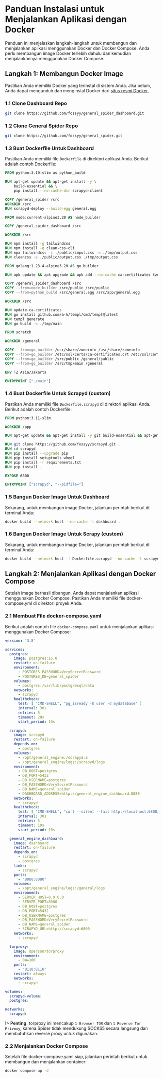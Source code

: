 # Panduan Instalasi untuk Menjalankan Aplikasi dengan Docker

Panduan ini menjelaskan langkah-langkah untuk membangun dan menjalankan aplikasi menggunakan Docker dan Docker Compose. Anda perlu membangun image Docker terlebih dahulu dan kemudian menjalankannya menggunakan Docker Compose.

## Langkah 1: Membangun Docker Image

Pastikan Anda memiliki Docker yang terinstal di sistem Anda. Jika belum, Anda dapat mengunduh dan menginstal Docker dari [situs resmi Docker.](https://docs.docker.com/engine/install/)

### 1.1 Clone Dashboard Repo
```bash
git clone https://github.com/fossyy/general_spider_dashboard.git
```

### 1.2 Clone General Spider Repo
```bash
git clone https://github.com/fossyy/general_spider.git
```

### 1.3 Buat Dockerfile Untuk Dashboard 

Pastikan Anda memiliki file `Dockerfile` di direktori aplikasi Anda. Berikut adalah contoh Dockerfile:
```dockerfile
FROM python:3.10-slim as python_build

RUN apt-get update && apt-get install -y \
    build-essential && \
    pip install --no-cache-dir scrapyd-client

COPY /general_spider /src
WORKDIR /src
RUN scrapyd-deploy --build-egg general.egg

FROM node:current-alpine3.20 AS node_builder

COPY /general_spider_dashboard /src

WORKDIR /src

RUN npm install -g tailwindcss
RUN npm install -g clean-css-cli
RUN npx tailwindcss -i ./public/input.css -o ./tmp/output.css
RUN cleancss -o ./public/output.css ./tmp/output.css

FROM golang:1.23.4-alpine3.20 AS go_builder

RUN apk update && apk upgrade && apk add --no-cache ca-certificates tzdata

COPY /general_spider_dashboard /src
COPY --from=node_builder /src/public /src/public
COPY --from=python_build /src/general.egg /src/app/general.egg

WORKDIR /src

RUN update-ca-certificates
RUN go install github.com/a-h/templ/cmd/templ@latest
RUN templ generate
RUN go build -o ./tmp/main

FROM scratch

WORKDIR /general

COPY --from=go_builder /usr/share/zoneinfo /usr/share/zoneinfo
COPY --from=go_builder /etc/ssl/certs/ca-certificates.crt /etc/ssl/certs/
COPY --from=go_builder /src/public /general/public
COPY --from=go_builder /src/tmp/main /general

ENV TZ Asia/Jakarta

ENTRYPOINT ["./main"]
```


### 1.4 Buat Dockerfile Untuk Scrapyd (custom)

Pastikan Anda memiliki file `Dockerfile.scrapyd` di direktori aplikasi Anda. Berikut adalah contoh Dockerfile:

```dockerfile
FROM python:3.11-slim

WORKDIR /app

RUN apt-get update && apt-get install -y git build-essential && apt-get clean

RUN git clone https://github.com/fossyy/scrapyd.git .
RUN cd scrapyd
RUN pip install --upgrade pip
RUN pip install setuptools wheel
RUN pip install -r requirements.txt
RUN pip install .

EXPOSE 6800

ENTRYPOINT ["scrapyd", "--pidfile="]
```

### 1.5 Bangun Docker Image Untuk Dashboard

Sekarang, untuk membangun image Docker, jalankan perintah berikut di terminal Anda:
```bash
docker build --network host --no-cache -t dashboard .
```

### 1.6 Bangun Docker Image Untuk Scrapy (custom)

Sekarang, untuk membangun image Docker, jalankan perintah berikut di terminal Anda:
```bash
docker build --network host -f Dockerfile.scrapyd --no-cache -t scrapyd .
```

## Langkah 2: Menjalankan Aplikasi dengan Docker Compose

Setelah image berhasil dibangun, Anda dapat menjalankan aplikasi menggunakan Docker Compose. Pastikan Anda memiliki file docker-compose.yml di direktori proyek Anda.

### 2.1 Membuat File docker-compose.yaml

Berikut adalah contoh file `docker-compose.yaml` untuk menjalankan aplikasi menggunakan Docker Compose:

```yaml
version: '3.8'

services:
  postgres:
    image: postgres:16.0
    restart: on-failure
    environment:
      - POSTGRES_PASSWORD=VerySecretPassword
      - POSTGRES_DB=general_spider
    volumes:
      - postgres:/var/lib/postgresql/data
    networks:
      - scrapyd
    healthcheck:
      test: [ "CMD-SHELL", "pg_isready -U user -d mydatabase" ]
      interval: 30s
      retries: 5
      timeout: 20s
      start_period: 10s

  scrapyd:
    image: scrapyd
    restart: on-failure
    depends_on:
      - postgres
    volumes:
      - /opt/general_engine:/scrapyd:Z
      - /opt/general_engine/logs:/scrapyd/logs
    environment:
      - DB_HOST=postgres
      - DB_PORT=5432
      - DB_USERNAME=postgres
      - DB_PASSWORD=VerySecretPassword
      - DB_NAME=general_spider
      - DASHBOARD_ADDRESS=http://general_engine_dashboard:8080
    networks:
      - scrapyd
    healthcheck:
      test: [ "CMD-SHELL", "curl --silent --fail http://localhost:6800/ --max-time 5 || exit 1" ]
      interval: 30s
      retries: 5
      timeout: 10s
      start_period: 10s

  general_engine_dashboard:
    image: dashboard
    restart: on-failure
    depends_on:
      - scrapyd
      - postgres
    links:
      - scrapyd
    ports:
      - "8080:8080"
    volumes:
      - /opt/general_engine/logs:/general/logs
    environment:
      - SERVER_HOST=0.0.0.0
      - SERVER_PORT=8080
      - DB_HOST=postgres
      - DB_PORT=5432
      - DB_USERNAME=postgres
      - DB_PASSWORD=VerySecretPassword
      - DB_NAME=general_spider
      - SCRAPYD_URL=http://scrapyd:6800
    networks:
      - scrapyd

  torproxy:
    image: dperson/torproxy
    environment:
      - BW=100
    ports:
      - "8118:8118"
    restart: always
    networks:
      - scrapyd

volumes:
  scrapyd-volume:
  postgres:

networks:
  scrapyd:
```
!> **Penting:** torproxy ini mencakup `1 Browser TOR` dan `1 Reverse Tor Privoxy`, karena Spider tidak mendukung SOCKS5 secara langsung dan membutuhkan reverse proxy untuk digunakan.

### 2.2 Menjalankan Docker Compose

Setelah file docker-compose.yaml siap, jalankan perintah berikut untuk membangun dan menjalankan container:

```bash
docker compose up -d
```